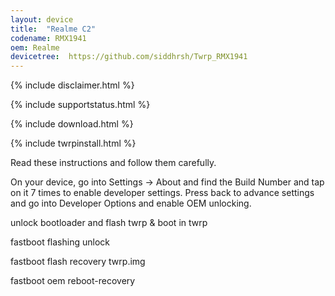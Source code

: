 ```yaml
---
layout: device
title:  "Realme C2"
codename: RMX1941
oem: Realme
devicetree:  https://github.com/siddhrsh/Twrp_RMX1941  
---
```


{% include disclaimer.html %}

{% include supportstatus.html %}

{% include download.html %}

{% include twrpinstall.html %}

Read these instructions and follow them carefully.

On your device, go into Settings -> About and find the Build Number and tap on it 7 times to enable developer settings. Press back to advance settings and go into Developer Options and enable OEM unlocking.

unlock bootloader and flash twrp & boot in twrp

fastboot flashing unlock

fastboot flash recovery twrp.img

fastboot oem reboot-recovery
